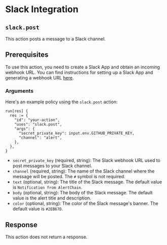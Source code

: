 # Slack Integration

## `slack.post`

This action posts a message to a Slack channel.

## Prerequisites

To use this action, you need to create a Slack App and obtain an incoming webhook URL. You can find instructions for setting up a Slack App and generating a webhook URL [here](https://api.slack.com/messaging/webhooks).

### Arguments

Here's an example policy using the `slack.post` action:

```rego
run[res] {
  res := {
    "id": "your-action",
    "uses": "slack.post",
    "args": {
      "secret_private_key": input.env.GITHUB_PRIVATE_KEY,
      "channel": "alert",
    },
  },
}
```

- `secret_private_key` (required, string): The Slack webhook URL used to post messages to your Slack channel.
- `channel` (required, string): The name of the Slack channel where the message will be posted. The `#` symbol is not required.
- `text` (optional, string): The title of the Slack message. The default value is `Notification from AlertChain`.
- `body` (optional, string): The body of the Slack message. The default value is the alert title and description.
- `color` (optional, string): The color of the Slack message's banner. The default value is `#2EB67D`.

## Response

This action does not return a response.
